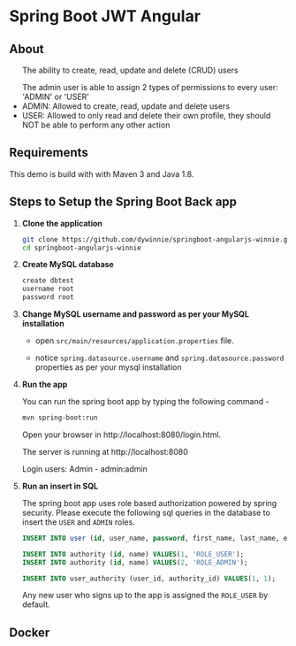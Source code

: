 # Spring Boot JWT Angular


## About
<ul>The ability to create, read, update and delete (CRUD) users</ul>
<ul>The admin user is able to assign 2 types of permissions to every user: 'ADMIN' or 'USER'
<li>ADMIN: Allowed to create, read, update and delete users</li>
<li>USER: Allowed to only read and delete their own profile, they should NOT be able to perform
any other action</li>
</ul>

## Requirements
This demo is build with with Maven 3 and Java 1.8.

## Steps to Setup the Spring Boot Back app

1. **Clone the application**

	```bash
	git clone https://github.com/dywinnie/springboot-angularjs-winnie.git
	cd springboot-angularjs-winnie
	```

2. **Create MySQL database**

	```bash
	create dbtest
    username root
    password root
	```

3. **Change MySQL username and password as per your MySQL installation**

	+ open `src/main/resources/application.properties` file.

	+ notice `spring.datasource.username` and `spring.datasource.password` properties as per your mysql installation

4. **Run the app**

	You can run the spring boot app by typing the following command -

	```bash
	mvn spring-boot:run
	```

	Open your browser in http://localhost:8080/login.html.
	
	The server is running at http://localhost:8080

    Login users:
    Admin - admin:admin

5. **Run an insert in SQL**
	
	The spring boot app uses role based authorization powered by spring security. Please execute the following sql queries in the database to insert the `USER` and `ADMIN` roles.

	```sql
	INSERT INTO user (id, user_name, password, first_name, last_name, enabled, lasspasswordresetdate) VALUES (1, 'admin', '$2a$08$lDnHPz7eUkSi6ao14Twuau08mzhWrL4kyZGGU5xfiGALO/Vxd5DOi', 'admin', 'admin', 1, PARSEDATETIME('05-01-2018', 'dd-MM-yyyy'));
   
	INSERT INTO authority (id, name) VALUES(1, 'ROLE_USER');
	INSERT INTO authority (id, name) VALUES(2, 'ROLE_ADMIN');
    
    INSERT INTO user_authority (user_id, authority_id) VALUES(1, 1);
	```

	Any new user who signs up to the app is assigned the `ROLE_USER` by default.


## Docker

